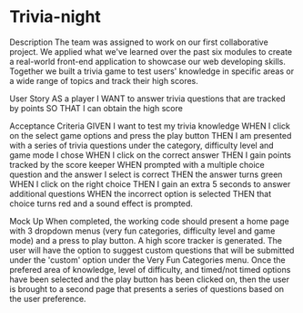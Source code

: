 # Trivia-night

Description
The team was assigned to work on our first collaborative project. We applied what we've learned over the past six modules to create a real-world front-end application to showcase our web developing skills. Together we built a trivia game to test users' knowledge in specific areas or a wide range of topics and track their high scores.

User Story
AS a player
I WANT to answer trivia questions that are tracked by points
SO THAT I can obtain the high score

Acceptance Criteria
GIVEN I want to test my trivia knowledge WHEN I click on the select game options and press the play button THEN I am presented with a series of trivia questions under the category, difficulty level and game mode I chose WHEN I click on the correct answer THEN I gain points tracked by the score keeper WHEN prompted with a multiple choice question and the answer I select is correct THEN the answer turns green WHEN I click on the right choice THEN I gain an extra 5 seconds to answer additional questions WHEN the incorrect option is selected THEN that choice turns red and a sound effect is prompted.

Mock Up
When completed, the working code should present a home page with 3 dropdown menus (very fun categories, difficulty level and game mode) and a press to play button. A high score tracker is generated. The user will have the option to suggest custom questions that will be submitted under the 'custom' option under the Very Fun Categories menu. Once the prefered area of knowledge, level of difficulty, and timed/not timed options have been selected and the play button has been clicked on, then the user is brought to a second page that presents a series of questions based on the user preference. 


